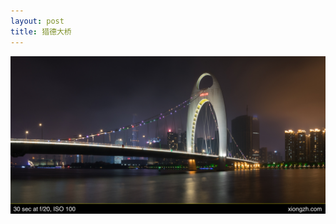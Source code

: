 ```yaml
---
layout: post
title: 猎德大桥
---
```


![猎德大桥](https://github.com/comacros/comacros.github.io/raw/master/images/DSC_5786.JPG)